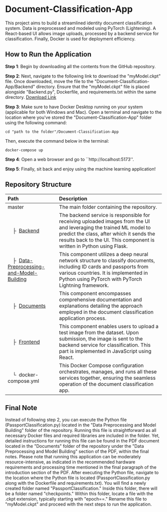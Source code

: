 # Document-Classification-App
This project aims to build a streamlined identity document classification system. Data is preprocessed and modeled using PyTorch (Lightening). A React-based UI allows image uploads, processed by a backend service for classification. Finally, Docker is used for deployment efficiency.
## How to Run the Application
**Step 1**: Begin by downloading all the contents from the GitHub repository.

**Step 2**: Next, navigate to the following link to download the "myModel.ckpt" file. Once downloaded, move the file to the "Document-Classification-App/Backend" directory. Ensure that the "myModel.ckpt" file is placed alongside "Backend.py", Dockerfile, and requirements.txt within the same directory. [Download Link](https://1drv.ms/u/s!AtuVVOX-wCJagpY_no1sQoIlLqvwYw)

**Step 3**: Make sure to have Docker Desktop running on your system (applicable for both Windows and Mac). Open a terminal and navigate to the location where you've stored the "Document-Classification-App" folder using the following command:

```setup
cd "path to the folder"/Document-Classification-App
```
Then, execute the command below in the terminal:

```setup
docker-compose up
```
**Step 4**: Open a web browser and go to ``http://localhost:5173''.

**Step 5**: Finally, sit back and enjoy using the machine learning application!
## Repository Structure

| Path | Description
| :--- | :----------
| master | The main folder containing the repository.
| &ensp;&ensp;&boxvr;&nbsp; [Backend](https://github.com/FarzadShahrivari/Document-Classification-App/tree/main/Backend) | The backend service is responsible for receiving uploaded images from the UI and leveraging the trained ML model to predict the class, after which it sends the results back to the UI. This component is written in Python using Flask.
| &ensp;&ensp;&boxvr;&nbsp; [Data-Preprocessing-and-Model-Building](https://github.com/FarzadShahrivari/Document-Classification-App/tree/main/Data-Preprocessing-and-Model-Building) | This component utilizes a deep neural network structure to classify documents, including ID cards and passports from various countries. It is implemented in Python using PyTorch with PyTorch Lightning framework.
| &ensp;&ensp;&boxvr;&nbsp; [Documents](https://github.com/FarzadShahrivari/Document-Classification-App/tree/main/Documents) | This component encompasses comprehensive documentation and explanations detailing the approach employed in the document classification application process.
| &ensp;&ensp;&boxvr;&nbsp; [Frontend](https://github.com/FarzadShahrivari/Document-Classification-App/tree/main/Frontend) | This component enables users to upload a test image from the dataset. Upon submission, the image is sent to the backend service for classification. This part is implemented in JavaScript using React.
| &ensp;&ensp;&boxur;&nbsp; docker-compose.yml | This Docker Compose configuration orchestrates, manages, and runs all these services together, ensuring the seamless operation of the document classification app.
## Final Note
Instead of following step 2, you can execute the Python file (PassportClassification.py) located in the "Data Preprocessing and Model Building" folder of the repository. Running this file is straightforward as all necessary Docker files and required libraries are included in the folder. Yet, detailed instructions for running this file can be found in the PDF document located in the "Documents" folder of the repository under the "Data Preprocessing and Model Building" section of the PDF, within the final notes. Please note that running this application can be moderately resource-intensive, as indicated in the recommended hardware requirements and processing time mentioned in the final paragraph of the introduction section of the PDF. After executing the Python file, navigate to the location where the Python file is located (PassportClassification.py along with the Dockerfile and requirements.txt). You will find a newly created folder named "PassportClassification." Inside this folder, there will be a folder named "checkpoints." Within this folder, locate a file with the .ckpt extension, typically starting with "epoch==." Rename this file to "myModel.ckpt" and proceed with the next steps to run the application.
